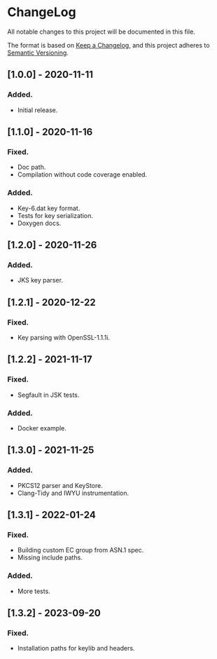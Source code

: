 # ChangeLog
All notable changes to this project will be documented in this file.

The format is based on [Keep a Changelog](https://keepachangelog.com/en/1.0.0/),
and this project adheres to [Semantic Versioning](https://semver.org/spec/v2.0.0.html).

## [1.0.0] - 2020-11-11
### Added.
 - Initial release.

## [1.1.0] - 2020-11-16
### Fixed.
 - Doc path.
 - Compilation without code coverage enabled.

### Added.
 - Key-6.dat key format.
 - Tests for key serialization.
 - Doxygen docs.

## [1.2.0] - 2020-11-26
### Added.
 - JKS key parser.

## [1.2.1] - 2020-12-22
### Fixed.
 - Key parsing with OpenSSL-1.1.1i.

## [1.2.2] - 2021-11-17
### Fixed.
 - Segfault in JSK tests.

### Added.
 - Docker example.

## [1.3.0] - 2021-11-25
### Added.
 - PKCS12 parser and KeyStore.
 - Clang-Tidy and IWYU instrumentation.

## [1.3.1] - 2022-01-24
### Fixed.
 - Building custom EC group from ASN.1 spec.
 - Missing include paths.

### Added.
 - More tests.

## [1.3.2] - 2023-09-20
### Fixed.
 - Installation paths for keylib and headers.
